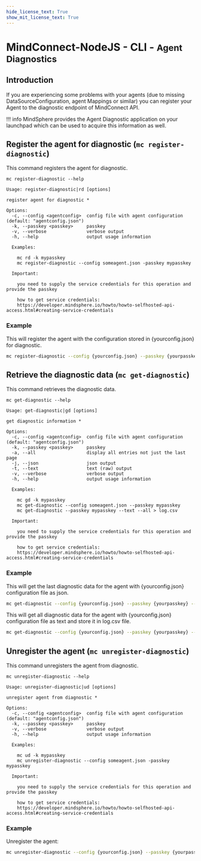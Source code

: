 ```yaml
---
hide_license_text: True
show_mit_license_text: True
---
```


# MindConnect-NodeJS - CLI - <small>Agent Diagnostics</small>

## Introduction

If you are experiencing some problems with your agents (due to missing DataSourceConfiguration, agent Mappings or similar) you can register your Agent
to the diagnostic endpoint of MindConnect API.

<!-- prettier-ignore-start -->
!!! info
    MindSphere provides the Agent Diagnostic application on your launchpad which can be used to acquire this information as well.
<!-- prettier-ignore-end -->

## Register the agent for diagnostic (`mc register-diagnostic`)

This command registers the agent for diagnostic.

```text
mc register-diagnostic --help

Usage: register-diagnostic|rd [options]

register agent for diagnostic *

Options:
  -c, --config <agentconfig>  config file with agent configuration (default: "agentconfig.json")
  -k, --passkey <passkey>     passkey
  -v, --verbose               verbose output
  -h, --help                  output usage information

  Examples:

    mc rd -k mypasskey
    mc register-diagnostic --config someagent.json -passkey mypasskey

  Important:

    you need to supply the service credentials for this operation and provide the passkey

    how to get service credentials:
    https://developer.mindsphere.io/howto/howto-selfhosted-api-access.html#creating-service-credentials
```

### Example

This will register the agent with the configuration stored in {yourconfig.json} for diagnostic.

```bash
mc register-diagnostic --config {yourconfig.json} --passkey {yourpasskey}
```

## Retrieve the diagnostic data (`mc get-diagnostic`)

This command retrieves the diagnostic data.

```text
mc get-diagnostic --help

Usage: get-diagnostic|gd [options]

get diagnostic information *

Options:
  -c, --config <agentconfig>  config file with agent configuration (default: "agentconfig.json")
  -k, --passkey <passkey>     passkey
  -a, --all                   display all entries not just the last page
  -j, --json                  json output
  -t, --text                  text (raw) output
  -v, --verbose               verbose output
  -h, --help                  output usage information

  Examples:

    mc gd -k mypasskey
    mc get-diagnostic --config someagent.json --passkey mypasskey
    mc get-diagnostic --passkey mypasskey --text --all > log.csv

  Important:

    you need to supply the service credentials for this operation and provide the passkey

    how to get service credentials:
    https://developer.mindsphere.io/howto/howto-selfhosted-api-access.html#creating-service-credentials

```

### Example

This will get the last diagnostic data for the agent with {yourconfig.json} configuration file as json.

```bash
mc get-diagnostic --config {yourconfig.json} --passkey {yourpasskey} --json
```

This will get all diagnostic data for the agent with {yourconfig.json} configuration file as text and store it in log.csv file.

```bash
mc get-diagnostic --config {yourconfig.json} --passkey {yourpasskey} --text --all > log.csv
```

## Unregister the agent (`mc unregister-diagnostic`)

This command unregisters the agent from diagnostic.

```text
mc unregister-diagnostic --help

Usage: unregister-diagnostic|ud [options]

unregister agent from diagnostic *

Options:
  -c, --config <agentconfig>  config file with agent configuration (default: "agentconfig.json")
  -k, --passkey <passkey>     passkey
  -v, --verbose               verbose output
  -h, --help                  output usage information

  Examples:

    mc ud -k mypasskey
    mc unregister-diagnostic --config someagent.json -passkey mypasskey

  Important:

    you need to supply the service credentials for this operation and provide the passkey

    how to get service credentials:
    https://developer.mindsphere.io/howto/howto-selfhosted-api-access.html#creating-service-credentials

```

### Example

Unregister the agent:

```bash
mc unregister-diagnostic --config {yourconfig.json} --passkey {yourpasskey}
```
